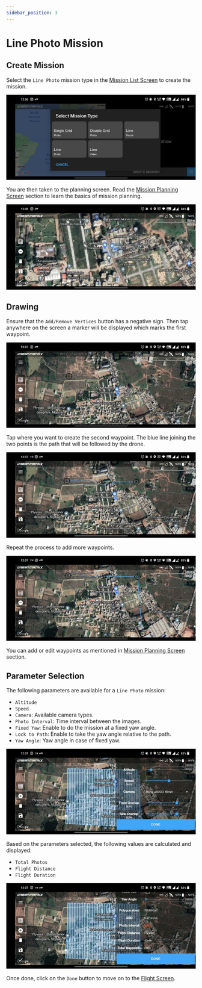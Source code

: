 ```yaml
---
sidebar_position: 3
---
```


# Line Photo Mission

## Create Mission

Select the `Line Photo` mission type in the [Mission List Screen](../overview/mission-list-screen.md) to create the
mission.

![Create](img/line-photo-create.jpg)

You are then taken to the planning screen. Read the [Mission Planning Screen](../overview/mission-planning-screen.md)
section to learn the basics of mission planning.

![Overview](img/line-photo-overview.jpg)


## Drawing

Ensure that the `Add/Remove Vertices` button has a negative sign. Then tap anywhere on the screen a marker will be
displayed which marks the first waypoint.

![Waypoint 1](img/line-photo-waypoint-1.jpg)

Tap where you want to create the second waypoint. The blue line joining the two points is the path that will be followed
by the drone. 

![Waypoint 2](img/line-photo-waypoint-2.jpg)

Repeat the process to add more waypoints.

![Waypoint 3](img/line-photo-waypoint-3.jpg)

You can add or edit waypoints as mentioned in [Mission Planning Screen](../overview/mission-list-screen.md) section.


## Parameter Selection

The following parameters are available for a `Line Photo` mission:

- `Altitude`
- `Speed`
- `Camera`: Available camera types.
- `Photo Interval`: Time interval between the images.
- `Fixed Yaw`: Enable to do the mission at a fixed yaw angle.
- `Lock to Path`: Enable to take the yaw angle relative to the path.
- `Yaw Angle`: Yaw angle in case of fixed yaw.

![Parameters](img/line-photo-params.jpg)

Based on the parameters selected, the following values are calculated and displayed:

- `Total Photos`
- `Flight Distance`
- `Flight Duration`

![Data](img/line-photo-data.jpg)

Once done, click on the `Done` button to move on to the [Flight Screen](../overview/flight-screen.md).
